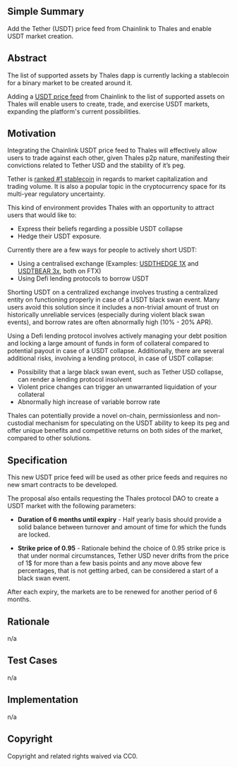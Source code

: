 ## Simple Summary

Add the Tether (USDT) price feed from Chainlink to Thales and enable USDT market creation. 

## Abstract

The list of supported assets by Thales dapp is currently lacking a stablecoin for a binary market to be created around it.

Adding a [USDT price feed](https://data.chain.link/ethereum/mainnet/stablecoins/usdt-usd) from Chainlink to the list of supported assets on Thales will enable users to create, trade, and exercise USDT markets, expanding the platform's current possibilities.

## Motivation

Integrating the Chainlink USDT price feed to Thales will effectively allow users to trade against each other, given Thales p2p nature, manifesting their convictions related to Tether USD and the stability of it’s peg.

Tether is [ranked #1 stablecoin](https://www.coingecko.com/en/stablecoins) in regards to market capitalization and trading volume. It is also a popular topic in the cryptocurrency space for its multi-year regulatory uncertainty.

This kind of environment provides Thales with an opportunity to attract users that would like to:

* Express their beliefs regarding a possible USDT collapse
* Hedge their USDT exposure.

Currently there are a few ways for people to actively short USDT:

* Using a centralised exchange (Examples: [USDTHEDGE 1X](https://ftx.com/intl/tokens/USDTHEDGE) and [USDTBEAR 3x](https://ftx.com/tokens/USDTBEAR), both on FTX)
* Using Defi lending protocols to borrow USDT

Shorting USDT on a centralized exchange involves trusting a centralized 
entity on functioning properly in case of a USDT black swan event. Many users avoid this solution since it includes a non-trivial amount of trust on historically unreliable services (especially during violent black swan events), and borrow rates are often abnormally high (10% - 20% APR).

Using a Defi lending protocol involves actively managing your debt position and locking a large amount of funds in form of collateral compared to potential payout in case of a USDT collapse. Additionally, there are several additional risks, involving a lending protocol, in case of USDT collapse:
* Possibility that a large black swan event, such as Tether USD collapse, can render a lending protocol insolvent
* Violent price changes can trigger an unwarranted liquidation of your collateral
* Abnormally high increase of variable borrow rate

Thales can potentially provide a novel on-chain, permissionless and non-custodial mechanism for speculating on the USDT ability to keep its peg and offer unique benefits and competitive returns on both sides of the market, compared to other solutions.

## Specification

This new USDT price feed will be used as other price feeds and requires no new smart contracts to be developed.

The proposal also entails requesting the Thales protocol DAO to create a USDT market with the following parameters:

* **Duration of 6 months until expiry** - Half yearly basis should provide a solid balance between turnover and amount of time for which the funds are locked. 

* **Strike price of 0.95** - Rationale behind the choice of 0.95 strike price is that under normal circumstances, Tether USD never drifts from the price of 1$ for more than a few basis points and any move above few percentages, that is not getting arbed, can be considered a start of a black swan event.

After each expiry, the markets are to be renewed for another period of 6 months. 


## Rationale

n/a

## Test Cases

n/a

## Implementation

n/a

## Copyright

Copyright and related rights waived via CC0.